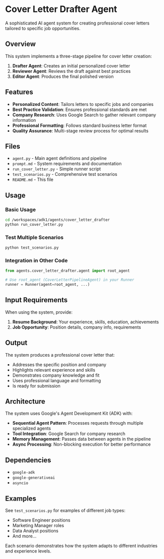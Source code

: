 # Cover Letter Drafter Agent

A sophisticated AI agent system for creating professional cover letters tailored to specific job opportunities.

## Overview

This system implements a three-stage pipeline for cover letter creation:

1. **Drafter Agent**: Creates an initial personalized cover letter
2. **Reviewer Agent**: Reviews the draft against best practices
3. **Editor Agent**: Produces the final polished version

## Features

- **Personalized Content**: Tailors letters to specific jobs and companies
- **Best Practice Validation**: Ensures professional standards are met
- **Company Research**: Uses Google Search to gather relevant company information
- **Professional Formatting**: Follows standard business letter format
- **Quality Assurance**: Multi-stage review process for optimal results

## Files

- `agent.py` - Main agent definitions and pipeline
- `prompt.md` - System requirements and documentation
- `run_cover_letter.py` - Simple runner script
- `test_scenarios.py` - Comprehensive test scenarios
- `README.md` - This file

## Usage

### Basic Usage
```bash
cd /workspaces/adk1/agents/cover_letter_drafter
python run_cover_letter.py
```

### Test Multiple Scenarios
```bash
python test_scenarios.py
```

### Integration in Other Code
```python
from agents.cover_letter_drafter.agent import root_agent

# Use root_agent (CoverLetterPipelineAgent) in your Runner
runner = Runner(agent=root_agent, ...)
```

## Input Requirements

When using the system, provide:

1. **Resume Background**: Your experience, skills, education, achievements
2. **Job Opportunity**: Position details, company info, requirements

## Output

The system produces a professional cover letter that:
- Addresses the specific position and company
- Highlights relevant experience and skills
- Demonstrates company knowledge and fit
- Uses professional language and formatting
- Is ready for submission

## Architecture

The system uses Google's Agent Development Kit (ADK) with:
- **Sequential Agent Pattern**: Processes requests through multiple specialized agents
- **Tool Integration**: Google Search for company research
- **Memory Management**: Passes data between agents in the pipeline
- **Async Processing**: Non-blocking execution for better performance

## Dependencies

- `google-adk`
- `google-generativeai`
- `asyncio`

## Examples

See `test_scenarios.py` for examples of different job types:
- Software Engineer positions
- Marketing Manager roles
- Data Analyst positions
- And more...

Each scenario demonstrates how the system adapts to different industries and experience levels.

